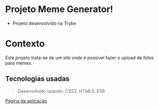 # Projeto Meme Generator!

- Projeto desenvolvido na Trybe

#  Contexto
Este projeto trata-se de um site onde é possível fazer o upload de fotos para memes.

##  Tecnologias usadas

> Desenvolvido usando: CSS3, HTML5, ES6

[Página da aplicação](https://ronaferr.github.io/project-meme-generator/)
